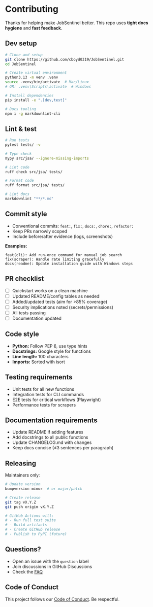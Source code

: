 # Contributing

Thanks for helping make JobSentinel better. This repo uses **tight docs hygiene** and **fast feedback**.

## Dev setup

```bash
# Clone and setup
git clone https://github.com/cboyd0319/JobSentinel.git
cd JobSentinel

# Create virtual environment
python3.13 -m venv .venv
source .venv/bin/activate  # Mac/Linux
# OR: .venv\Scripts\activate  # Windows

# Install dependencies
pip install -e ".[dev,test]"

# Docs tooling
npm i -g markdownlint-cli
```

## Lint & test

```bash
# Run tests
pytest tests/ -v

# Type check
mypy src/jsa/ --ignore-missing-imports

# Lint code
ruff check src/jsa/ tests/

# Format code
ruff format src/jsa/ tests/

# Lint docs
markdownlint "**/*.md"
```

## Commit style

- Conventional commits: `feat:`, `fix:`, `docs:`, `chore:`, `refactor:`
- Keep PRs narrowly scoped
- Include before/after evidence (logs, screenshots)

**Examples:**
```
feat(cli): Add run-once command for manual job search
fix(scraper): Handle rate limiting gracefully
docs(readme): Update installation guide with Windows steps
```

## PR checklist

- [ ] Quickstart works on a clean machine
- [ ] Updated README/config tables as needed
- [ ] Added/updated tests (aim for >85% coverage)
- [ ] Security implications noted (secrets/permissions)
- [ ] All tests passing
- [ ] Documentation updated

## Code style

- **Python:** Follow PEP 8, use type hints
- **Docstrings:** Google style for functions
- **Line length:** 100 characters
- **Imports:** Sorted with isort

## Testing requirements

- Unit tests for all new functions
- Integration tests for CLI commands
- E2E tests for critical workflows (Playwright)
- Performance tests for scrapers

## Documentation requirements

- Update README if adding features
- Add docstrings to all public functions
- Update CHANGELOG.md with changes
- Keep docs concise (≤3 sentences per paragraph)

## Releasing

Maintainers only:

```bash
# Update version
bumpversion minor  # or major/patch

# Create release
git tag vX.Y.Z
git push origin vX.Y.Z

# GitHub Actions will:
# - Run full test suite
# - Build artifacts
# - Create GitHub release
# - Publish to PyPI (future)
```

## Questions?

- Open an issue with the `question` label
- Join discussions in GitHub Discussions
- Check the [FAQ](docs/FAQ.md)

## Code of Conduct

This project follows our [Code of Conduct](CODE_OF_CONDUCT.md). Be respectful.
